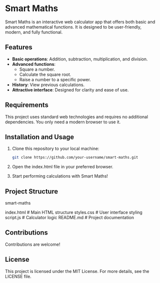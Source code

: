 # Smart Maths

Smart Maths is an interactive web calculator app that offers both basic and advanced mathematical functions. It is designed to be user-friendly, modern, and fully functional.

## Features

- **Basic operations**: Addition, subtraction, multiplication, and division.
- **Advanced functions**:  
  - Square a number.  
  - Calculate the square root.    
  - Raise a number to a specific power.
- **History**: View previous calculations.
- **Attractive interface**: Designed for clarity and ease of use.

## Requirements

This project uses standard web technologies and requires no additional dependencies. You only need a modern browser to use it.

## Installation and Usage

1. Clone this repository to your local machine:
   ```bash
   git clone https://github.com/your-username/smart-maths.git

2. Open the index.html file in your preferred browser.

3. Start performing calculations with Smart Maths!

## Project Structure

smart-maths

index.html       # Main HTML structure
styles.css       # User interface styling
script.js        # Calculator logic
README.md        # Project documentation

## Contributions

Contributions are welcome!

## License

This project is licensed under the MIT License. For more details, see the LICENSE file.
